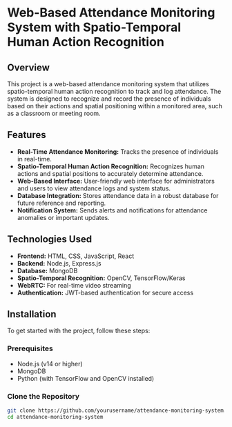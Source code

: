 # Web-Based Attendance Monitoring System with Spatio-Temporal Human Action Recognition

## Overview
This project is a web-based attendance monitoring system that utilizes spatio-temporal human action recognition to track and log attendance. The system is designed to recognize and record the presence of individuals based on their actions and spatial positioning within a monitored area, such as a classroom or meeting room.

## Features
- **Real-Time Attendance Monitoring:** Tracks the presence of individuals in real-time.
- **Spatio-Temporal Human Action Recognition:** Recognizes human actions and spatial positions to accurately determine attendance.
- **Web-Based Interface:** User-friendly web interface for administrators and users to view attendance logs and system status.
- **Database Integration:** Stores attendance data in a robust database for future reference and reporting.
- **Notification System:** Sends alerts and notifications for attendance anomalies or important updates.

## Technologies Used
- **Frontend:** HTML, CSS, JavaScript, React
- **Backend:** Node.js, Express.js
- **Database:** MongoDB
- **Spatio-Temporal Recognition:** OpenCV, TensorFlow/Keras
- **WebRTC:** For real-time video streaming
- **Authentication:** JWT-based authentication for secure access

## Installation
To get started with the project, follow these steps:

### Prerequisites
- Node.js (v14 or higher)
- MongoDB
- Python (with TensorFlow and OpenCV installed)

### Clone the Repository
```bash
git clone https://github.com/yourusername/attendance-monitoring-system.git
cd attendance-monitoring-system
